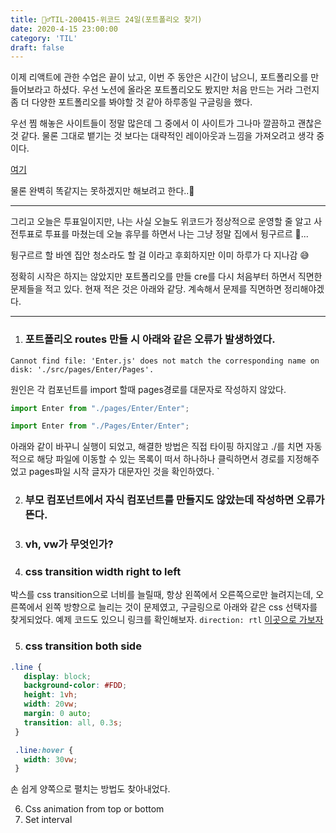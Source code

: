 ```yaml
---
title: 🏃‍♂️TIL-200415-위코드 24일(포트폴리오 찾기)
date: 2020-4-15 23:00:00
category: 'TIL'
draft: false
---
```


이제 리액트에 관한 수업은 끝이 났고, 이번 주 동안은 시간이 남으니, 포트폴리오를 만들어보라고 하셨다. 우선 노션에 올라온 포트폴리오도 봤지만 처음 만드는 거라 그런지 좀 더 다양한 포트폴리오를 봐야할 것 같아 하루종일 구글링을 했다.

우선 찜 해놓은 사이트들이 정말 많은데 그 중에서 이 사이트가 그나마 깔끔하고 괜찮은 것 같다. 물론 그대로 뱉기는 것 보다는 대략적인 레이아웃과 느낌을 가져오려고 생각 중이다.

[여기](https://www.joaobairrada.com/)

물론 완벽히 똑같지는 못하겠지만 해보려고 한다..🤨

---

그리고 오늘은 투표일이지만, 나는 사실 오늘도 위코드가 정상적으로 운영할 줄 알고 사전투표로 투표를 마쳤는데 오늘 휴무를 하면서 나는 그냥 정말 집에서 뒹구르르 🥰... 

뒹구르르 할 바엔 집안 청소라도 할 걸 이라고 후회하지만 이미 하루가 다 지나감 😅

정확히 시작은 하지는 않았지만 포트폴리오를 만들 cre를 다시 처음부터 하면서 직면한 문제들을 적고 있다. 현재 적은 것은 아래와 같당. 계속해서 문제를 직면하면 정리해야겠다.

---

1. ### 포트폴리오 routes 만들 시 아래와 같은 오류가 발생하였다.

```
Cannot find file: 'Enter.js' does not match the corresponding name on disk: './src/pages/Enter/Pages'.
```

원인은 각 컴포넌트를 import 할때 pages경로를 대문자로 작성하지 않았다.

```jsx
import Enter from "./pages/Enter/Enter";

import Enter from "./Pages/Enter/Enter";
```

아래와 같이 바꾸니 실행이 되었고, 해결한 방법은 직접 타이핑 하지않고 ./를 치면 자동적으로 해당 파일에 이동할 수 있는 목록이 떠서 하나하나 클릭하면서 경로를 지정해주었고 pages파일 시작 글자가 대문자인 것을 확인하였다.  `



2. ### 부모 컴포넌트에서 자식 컴포넌트를 만들지도 않았는데 작성하면 오류가 뜬다. 



3. ### vh, vw가 무엇인가?



4. ### css transition width right to left

박스를 css transition으로 너비를 늘릴때, 항상 왼쪽에서 오른쪽으로만 늘려지는데, 오른쪽에서 왼쪽 방향으로 늘리는 것이 문제였고, 구글링으로 아래와 같은 css 선택자를 찾게되었다. 예제 코드도 있으니 링크를 확인해보자. `direction: rtl` [이곳으로 가보자](https://codepen.io/heisters/pen/gMgboJ)



5. ### css transition both side

 ```css
.line {
    display: block;
    background-color: #FDD;
    height: 1vh;
    width: 20vw;
    margin: 0 auto;
    transition: all, 0.3s;
  }

  .line:hover {
    width: 30vw;
  }
 ```

손 쉽게 양쪽으로 펼치는 방법도 찾아내었다.



6. Css animation from top or bottom
7. Set interval